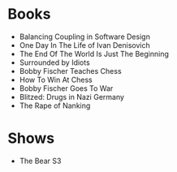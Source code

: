 # Books

- Balancing Coupling in Software Design
- One Day In The Life of Ivan Denisovich
- The End Of The World Is Just The Beginning
- Surrounded by Idiots
- Bobby Fischer Teaches Chess
- How To Win At Chess
- Bobby Fischer Goes To War
- Blitzed: Drugs in Nazi Germany
- The Rape of Nanking

# Shows

- The Bear S3